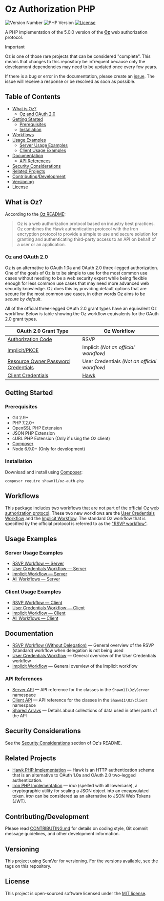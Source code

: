 <!-- omit in toc -->
# Oz Authorization PHP

![Version Number](https://img.shields.io/packagist/v/shawm11/oz-auth.svg)
![PHP Version](https://img.shields.io/packagist/php-v/shawm11/oz-auth.svg)
[![License](https://img.shields.io/github/license/shawm11/oz-auth-php.svg)](LICENSE.md)

A PHP implementation of the 5.0.0 version of the [**Oz**](https://github.com/outmoded/oz)
web authorization protocol.

> [!IMPORTANT]
> Oz is one of those rare projects that can be considered "complete". This means
> that changes to this repository be infrequent because only the development
> dependencies may need to be updated once every few years.
>
> If there is a bug or error in the documentation, please create an
> [issue](https://github.com/shawm11/oz-auth-php/issues). The issue will
> receive a response or be resolved as soon as possible.

<!-- omit in toc -->
## Table of Contents

- [What is Oz?](#what-is-oz)
  - [Oz and OAuth 2.0](#oz-and-oauth-20)
- [Getting Started](#getting-started)
  - [Prerequisites](#prerequisites)
  - [Installation](#installation)
- [Workflows](#workflows)
- [Usage Examples](#usage-examples)
  - [Server Usage Examples](#server-usage-examples)
  - [Client Usage Examples](#client-usage-examples)
- [Documentation](#documentation)
  - [API References](#api-references)
- [Security Considerations](#security-considerations)
- [Related Projects](#related-projects)
- [Contributing/Development](#contributingdevelopment)
- [Versioning](#versioning)
- [License](#license)

## What is Oz?

According to the
[Oz README](https://github.com/outmoded/oz/blob/master/README.md):

> Oz is a web authorization protocol based on industry best practices. Oz
> combines the Hawk authentication protocol with the Iron encryption protocol
> to provide a simple to use and secure solution for granting and authenticating
> third-party access to an API on behalf of a user or an application.

### Oz and OAuth 2.0

Oz is an alternative to OAuth 1.0a and OAuth 2.0 three-legged authorization. One
of the goals of Oz is to be simple to use for the most common use cases without
needing to be a web security expert while being flexible enough for less common
use cases that may need more advanced web security knowledge. Oz does this by
providing default options that are secure for the most common use cases, in
other words Oz aims to be _secure by default_.

All of the official three-legged OAuth 2.0 grant types have an equivalent Oz
workflow. Below is table showing the Oz workflow equivalents for the OAuth 2.0
grant types.

| OAuth 2.0 Grant Type                                                                               | Oz Workflow                                      |
| -------------------------------------------------------------------------------------------------- | ------------------------------------------------ |
| [Authorization Code](https://oauth.net/2/grant-types/authorization-code/)                          | RSVP                                             |
| [Implicit/PKCE](https://oauth.net/2/pkce/)                                                         | Implicit _(Not an official workflow)_            |
| [Resource Owner Password Credentials](https://datatracker.ietf.org/doc/html/rfc6749#section-1.3.3) | User Credentials _(Not an official workflow)_    |
| [Client Credentials](https://oauth.net/2/grant-types/client-credentials/)                          | [Hawk](https://github.com/shawm11/hawk-auth-php) |

## Getting Started

### Prerequisites

- Git 2.9+
- PHP 7.2.0+
- OpenSSL PHP Extension
- JSON PHP Extension
- cURL PHP Extension (Only if using the Oz client)
- [Composer](https://getcomposer.org/)
- Node 6.9.0+ (Only for development)

### Installation

Download and install using [Composer](https://getcomposer.org/):

```shell
composer require shawm11/oz-auth-php
```

## Workflows

This package includes two workflows that are not part of the
[official Oz web authorization protocol](https://github.com/outmoded/oz). These
two new workflows are the [User Credentials Workflow](docs/user-credentials-workflow.md)
and the [Implicit Workflow](docs/implicit-workflow.md). The standard Oz workflow
that is specified by the official protocol is referred to as the
["RSVP workflow"](docs/rsvp-workflow-without-delegation.md).

## Usage Examples

### Server Usage Examples

- [RSVP Workflow — Server](docs/usage-examples/rsvp-workflow-server.md)
- [User Credentials Workflow — Server](docs/usage-examples/user-credentials-workflow-server.md)
- [Implicit Workflow — Server](docs/usage-examples/implicit-workflow-server.md)
- [All Workflows — Server](docs/usage-examples/all-workflows-client.md)

### Client Usage Examples

- [RSVP Workflow — Client](docs/usage-examples/rsvp-workflow-client.md)
- [User Credentials Workflow — Client](docs/usage-examples/user-credentials-workflow-client.md)
- [Implicit Workflow — Client](docs/usage-examples/implicit-workflow-client.md)
- [All Workflows — Client](docs/usage-examples/all-workflows-client.md)

## Documentation

- [RSVP Workflow (Without Delegation)](docs/rsvp-workflow-without-delegation.md) —
  General overview of the RSVP (standard) workflow when delegation is not being
  used
- [User Credentials Workflow](docs/user-credentials-workflow.md) — General
  overview of the User Credentials workflow
- [Implicit Workflow](docs/implicit-workflow.md) — General overview of the
  Implicit workflow

### API References

- [Server API](docs/api-reference/server-api.md) — API reference for the classes
  in the `Shawm11\Oz\Server` namespace
- [Client API](docs/api-reference/server-api.md) — API reference for the classes
  in the `Shawm11\Oz\Client` namespace
- [Shared Arrays](docs/api-reference/shared-arrays.md) — Details about
  collections of data used in other parts of the API

## Security Considerations

See the [Security Considerations](https://github.com/outmoded/oz#security-considerations)
section of Oz's README.

## Related Projects

- [Hawk PHP Implementation](https://github.com/shawm11/hawk-auth-php) — Hawk is
  an HTTP authentication scheme that is an alternative to OAuth 1.0a and OAuth
  2.0 two-legged authentication.
- [Iron PHP Implementation](https://github.com/shawm11/iron-crypto-php) — _iron_
  (spelled with all lowercase), a cryptographic utility for sealing a JSON
  object into an encapsulated token. _iron_ can be considered as an alternative
  to JSON Web Tokens (JWT).

## Contributing/Development

Please read [CONTRIBUTING.md](CONTRIBUTING.md) for details on coding style, Git
commit message guidelines, and other development information.

## Versioning

This project using [SemVer](http://semver.org/) for versioning. For the versions
available, see the tags on this repository.

## License

This project is open-sourced software licensed under the
[MIT license](https://opensource.org/licenses/MIT).
